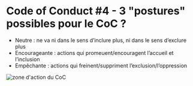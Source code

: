 # Code of Conduct #4 - 3 "postures" possibles pour le CoC ?

- Neutre : ne va ni dans le sens d’inclure plus, ni dans le sens d’exclure plus
- Encourageante : actions qui promeuent/encouragent l’accueil et l’inclusion
- Empêchante : actions qui freinent/suppriment l’exclusion/l’oppression

![zone d'action du CoC](https://raw.githubusercontent.com/Julia-barbelane/reflexions/master/photos/code-of-conduit/zone-d-action-du-coc.jpeg)
